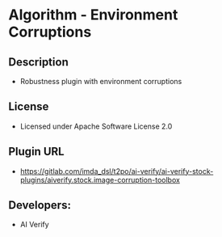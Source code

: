 # Algorithm - Environment Corruptions

## Description
* Robustness plugin with environment corruptions

## License
* Licensed under Apache Software License 2.0

## Plugin URL
* https://gitlab.com/imda_dsl/t2po/ai-verify/ai-verify-stock-plugins/aiverify.stock.image-corruption-toolbox

## Developers:
* AI Verify
